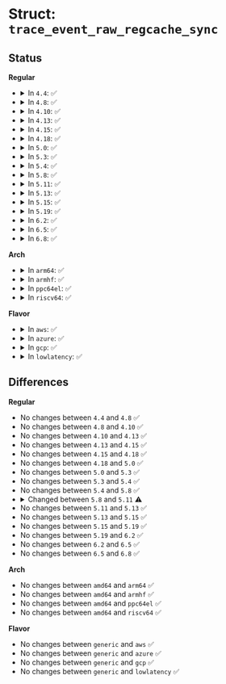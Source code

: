 # Struct: <code>trace_event_raw_regcache_sync</code>

## Status
<b>Regular</b>
<ul>
<li>
<details>
<summary>In <code>4.4</code>: ✅</summary>

```c
struct trace_event_raw_regcache_sync {
    struct trace_entry ent;
    u32 __data_loc_name;
    u32 __data_loc_status;
    u32 __data_loc_type;
    int type;
    char __data[0];
};
```
</details>
</li>
<li>
<details>
<summary>In <code>4.8</code>: ✅</summary>

```c
struct trace_event_raw_regcache_sync {
    struct trace_entry ent;
    u32 __data_loc_name;
    u32 __data_loc_status;
    u32 __data_loc_type;
    int type;
    char __data[0];
};
```
</details>
</li>
<li>
<details>
<summary>In <code>4.10</code>: ✅</summary>

```c
struct trace_event_raw_regcache_sync {
    struct trace_entry ent;
    u32 __data_loc_name;
    u32 __data_loc_status;
    u32 __data_loc_type;
    int type;
    char __data[0];
};
```
</details>
</li>
<li>
<details>
<summary>In <code>4.13</code>: ✅</summary>

```c
struct trace_event_raw_regcache_sync {
    struct trace_entry ent;
    u32 __data_loc_name;
    u32 __data_loc_status;
    u32 __data_loc_type;
    int type;
    char __data[0];
};
```
</details>
</li>
<li>
<details>
<summary>In <code>4.15</code>: ✅</summary>

```c
struct trace_event_raw_regcache_sync {
    struct trace_entry ent;
    u32 __data_loc_name;
    u32 __data_loc_status;
    u32 __data_loc_type;
    int type;
    char __data[0];
};
```
</details>
</li>
<li>
<details>
<summary>In <code>4.18</code>: ✅</summary>

```c
struct trace_event_raw_regcache_sync {
    struct trace_entry ent;
    u32 __data_loc_name;
    u32 __data_loc_status;
    u32 __data_loc_type;
    int type;
    char __data[0];
};
```
</details>
</li>
<li>
<details>
<summary>In <code>5.0</code>: ✅</summary>

```c
struct trace_event_raw_regcache_sync {
    struct trace_entry ent;
    u32 __data_loc_name;
    u32 __data_loc_status;
    u32 __data_loc_type;
    int type;
    char __data[0];
};
```
</details>
</li>
<li>
<details>
<summary>In <code>5.3</code>: ✅</summary>

```c
struct trace_event_raw_regcache_sync {
    struct trace_entry ent;
    u32 __data_loc_name;
    u32 __data_loc_status;
    u32 __data_loc_type;
    int type;
    char __data[0];
};
```
</details>
</li>
<li>
<details>
<summary>In <code>5.4</code>: ✅</summary>

```c
struct trace_event_raw_regcache_sync {
    struct trace_entry ent;
    u32 __data_loc_name;
    u32 __data_loc_status;
    u32 __data_loc_type;
    int type;
    char __data[0];
};
```
</details>
</li>
<li>
<details>
<summary>In <code>5.8</code>: ✅</summary>

```c
struct trace_event_raw_regcache_sync {
    struct trace_entry ent;
    u32 __data_loc_name;
    u32 __data_loc_status;
    u32 __data_loc_type;
    int type;
    char __data[0];
};
```
</details>
</li>
<li>
<details>
<summary>In <code>5.11</code>: ✅</summary>

```c
struct trace_event_raw_regcache_sync {
    struct trace_entry ent;
    u32 __data_loc_name;
    u32 __data_loc_status;
    u32 __data_loc_type;
    char __data[0];
};
```
</details>
</li>
<li>
<details>
<summary>In <code>5.13</code>: ✅</summary>

```c
struct trace_event_raw_regcache_sync {
    struct trace_entry ent;
    u32 __data_loc_name;
    u32 __data_loc_status;
    u32 __data_loc_type;
    char __data[0];
};
```
</details>
</li>
<li>
<details>
<summary>In <code>5.15</code>: ✅</summary>

```c
struct trace_event_raw_regcache_sync {
    struct trace_entry ent;
    u32 __data_loc_name;
    u32 __data_loc_status;
    u32 __data_loc_type;
    char __data[0];
};
```
</details>
</li>
<li>
<details>
<summary>In <code>5.19</code>: ✅</summary>

```c
struct trace_event_raw_regcache_sync {
    struct trace_entry ent;
    u32 __data_loc_name;
    u32 __data_loc_status;
    u32 __data_loc_type;
    char __data[0];
};
```
</details>
</li>
<li>
<details>
<summary>In <code>6.2</code>: ✅</summary>

```c
struct trace_event_raw_regcache_sync {
    struct trace_entry ent;
    u32 __data_loc_name;
    u32 __data_loc_status;
    u32 __data_loc_type;
    char __data[0];
};
```
</details>
</li>
<li>
<details>
<summary>In <code>6.5</code>: ✅</summary>

```c
struct trace_event_raw_regcache_sync {
    struct trace_entry ent;
    u32 __data_loc_name;
    u32 __data_loc_status;
    u32 __data_loc_type;
    char __data[0];
};
```
</details>
</li>
<li>
<details>
<summary>In <code>6.8</code>: ✅</summary>

```c
struct trace_event_raw_regcache_sync {
    struct trace_entry ent;
    u32 __data_loc_name;
    u32 __data_loc_status;
    u32 __data_loc_type;
    char __data[0];
};
```
</details>
</li>
</ul>
<b>Arch</b>
<ul>
<li>
<details>
<summary>In <code>arm64</code>: ✅</summary>

```c
struct trace_event_raw_regcache_sync {
    struct trace_entry ent;
    u32 __data_loc_name;
    u32 __data_loc_status;
    u32 __data_loc_type;
    int type;
    char __data[0];
};
```
</details>
</li>
<li>
<details>
<summary>In <code>armhf</code>: ✅</summary>

```c
struct trace_event_raw_regcache_sync {
    struct trace_entry ent;
    u32 __data_loc_name;
    u32 __data_loc_status;
    u32 __data_loc_type;
    int type;
    char __data[0];
};
```
</details>
</li>
<li>
<details>
<summary>In <code>ppc64el</code>: ✅</summary>

```c
struct trace_event_raw_regcache_sync {
    struct trace_entry ent;
    u32 __data_loc_name;
    u32 __data_loc_status;
    u32 __data_loc_type;
    int type;
    char __data[0];
};
```
</details>
</li>
<li>
<details>
<summary>In <code>riscv64</code>: ✅</summary>

```c
struct trace_event_raw_regcache_sync {
    struct trace_entry ent;
    u32 __data_loc_name;
    u32 __data_loc_status;
    u32 __data_loc_type;
    int type;
    char __data[0];
};
```
</details>
</li>
</ul>
<b>Flavor</b>
<ul>
<li>
<details>
<summary>In <code>aws</code>: ✅</summary>

```c
struct trace_event_raw_regcache_sync {
    struct trace_entry ent;
    u32 __data_loc_name;
    u32 __data_loc_status;
    u32 __data_loc_type;
    int type;
    char __data[0];
};
```
</details>
</li>
<li>
<details>
<summary>In <code>azure</code>: ✅</summary>

```c
struct trace_event_raw_regcache_sync {
    struct trace_entry ent;
    u32 __data_loc_name;
    u32 __data_loc_status;
    u32 __data_loc_type;
    int type;
    char __data[0];
};
```
</details>
</li>
<li>
<details>
<summary>In <code>gcp</code>: ✅</summary>

```c
struct trace_event_raw_regcache_sync {
    struct trace_entry ent;
    u32 __data_loc_name;
    u32 __data_loc_status;
    u32 __data_loc_type;
    int type;
    char __data[0];
};
```
</details>
</li>
<li>
<details>
<summary>In <code>lowlatency</code>: ✅</summary>

```c
struct trace_event_raw_regcache_sync {
    struct trace_entry ent;
    u32 __data_loc_name;
    u32 __data_loc_status;
    u32 __data_loc_type;
    int type;
    char __data[0];
};
```
</details>
</li>
</ul>

## Differences
<b>Regular</b>
<ul>
<li>
No changes between <code>4.4</code> and <code>4.8</code> ✅
</li>
<li>
No changes between <code>4.8</code> and <code>4.10</code> ✅
</li>
<li>
No changes between <code>4.10</code> and <code>4.13</code> ✅
</li>
<li>
No changes between <code>4.13</code> and <code>4.15</code> ✅
</li>
<li>
No changes between <code>4.15</code> and <code>4.18</code> ✅
</li>
<li>
No changes between <code>4.18</code> and <code>5.0</code> ✅
</li>
<li>
No changes between <code>5.0</code> and <code>5.3</code> ✅
</li>
<li>
No changes between <code>5.3</code> and <code>5.4</code> ✅
</li>
<li>
No changes between <code>5.4</code> and <code>5.8</code> ✅
</li>
<li>
<details>
<summary>Changed between <code>5.8</code> and <code>5.11</code> ⚠️</summary>
<ul>
<li>
<b>Field removed. </b>
<code>int type</code>
</li>
</ul>
</details>
</li>
<li>
No changes between <code>5.11</code> and <code>5.13</code> ✅
</li>
<li>
No changes between <code>5.13</code> and <code>5.15</code> ✅
</li>
<li>
No changes between <code>5.15</code> and <code>5.19</code> ✅
</li>
<li>
No changes between <code>5.19</code> and <code>6.2</code> ✅
</li>
<li>
No changes between <code>6.2</code> and <code>6.5</code> ✅
</li>
<li>
No changes between <code>6.5</code> and <code>6.8</code> ✅
</li>
</ul>
<b>Arch</b>
<ul>
<li>
No changes between <code>amd64</code> and <code>arm64</code> ✅
</li>
<li>
No changes between <code>amd64</code> and <code>armhf</code> ✅
</li>
<li>
No changes between <code>amd64</code> and <code>ppc64el</code> ✅
</li>
<li>
No changes between <code>amd64</code> and <code>riscv64</code> ✅
</li>
</ul>
<b>Flavor</b>
<ul>
<li>
No changes between <code>generic</code> and <code>aws</code> ✅
</li>
<li>
No changes between <code>generic</code> and <code>azure</code> ✅
</li>
<li>
No changes between <code>generic</code> and <code>gcp</code> ✅
</li>
<li>
No changes between <code>generic</code> and <code>lowlatency</code> ✅
</li>
</ul>
